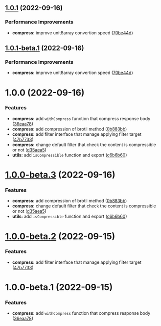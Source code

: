 ## [1.0.1](https://github.com/httpland/http-compress/compare/1.0.0...1.0.1) (2022-09-16)


### Performance Improvements

* **compress:** improve unit8array convertion speed ([70be44d](https://github.com/httpland/http-compress/commit/70be44dc4415632b4b4576055f6b7768a39e1d63))

## [1.0.1-beta.1](https://github.com/httpland/http-compress/compare/1.0.0...1.0.1-beta.1) (2022-09-16)


### Performance Improvements

* **compress:** improve unit8array convertion speed ([70be44d](https://github.com/httpland/http-compress/commit/70be44dc4415632b4b4576055f6b7768a39e1d63))

# 1.0.0 (2022-09-16)


### Features

* **compress:** add `withCompress` function that compress response body ([36eaa78](https://github.com/httpland/http-compress/commit/36eaa78c09bea0cbc2a4e909a52cd43c3d5dd38b))
* **compress:** add compression of brotil method ([0b883bb](https://github.com/httpland/http-compress/commit/0b883bbc3b9c3de727d6c16d50405b863051b67d))
* **compress:** add filter interface that manage applying filter target ([47b7733](https://github.com/httpland/http-compress/commit/47b7733b96aa731e2d07455711a44e100fe79039))
* **compress:** change default filter that check the content is compressible or not ([d35aea5](https://github.com/httpland/http-compress/commit/d35aea5b3234671fadd6ddf4fbd3c432dc02684f))
* **utils:** add `isCompressible` function and export ([c6b6b60](https://github.com/httpland/http-compress/commit/c6b6b602a61246c9cd1a461a43fda53995a3e3df))

# [1.0.0-beta.3](https://github.com/httpland/http-compress/compare/1.0.0-beta.2...1.0.0-beta.3) (2022-09-16)


### Features

* **compress:** add compression of brotil method ([0b883bb](https://github.com/httpland/http-compress/commit/0b883bbc3b9c3de727d6c16d50405b863051b67d))
* **compress:** change default filter that check the content is compressible or not ([d35aea5](https://github.com/httpland/http-compress/commit/d35aea5b3234671fadd6ddf4fbd3c432dc02684f))
* **utils:** add `isCompressible` function and export ([c6b6b60](https://github.com/httpland/http-compress/commit/c6b6b602a61246c9cd1a461a43fda53995a3e3df))

# [1.0.0-beta.2](https://github.com/httpland/http-compress/compare/1.0.0-beta.1...1.0.0-beta.2) (2022-09-15)


### Features

* **compress:** add filter interface that manage applying filter target ([47b7733](https://github.com/httpland/http-compress/commit/47b7733b96aa731e2d07455711a44e100fe79039))

# 1.0.0-beta.1 (2022-09-15)


### Features

* **compress:** add `withCompress` function that compress response body ([36eaa78](https://github.com/httpland/http-compress/commit/36eaa78c09bea0cbc2a4e909a52cd43c3d5dd38b))
